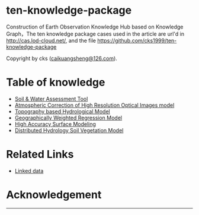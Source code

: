 # ten-knowledge-package
Construction of Earth Observation Knowledge Hub based on Knowledge Graph，The ten knowledge package cases used in the article are url'd in http://cas.lod-cloud.net/, and the file
https://github.com/cks1999/ten-knowledge-package

Copyright by cks (caikuangsheng@126.com).


# Table of knowledge

  * [Soil & Water Assessment Tool](https://lod-cloud.net/dataset/SWAT)
  * [Atmospheric Correction of High Resolution Optical Images model](https://lod-cloud.net/dataset/model)
  * [Topography based Hydrological Model](https://lod-cloud.net/dataset/TOPMODEL)
  * [Geographically Weighted Regression Model](https://lod-cloud.net/dataset/GWR)
  * [High Accuracy Surface Modeling](https://lod-cloud.net/dataset/HASM)
  * [Distributed Hydrology Soil Vegetation Model](https://lod-cloud.net/dataset/DHSVM)

# Related Links
* [Linked data](https://lod-cloud.net/)


# Acknowledgement
------